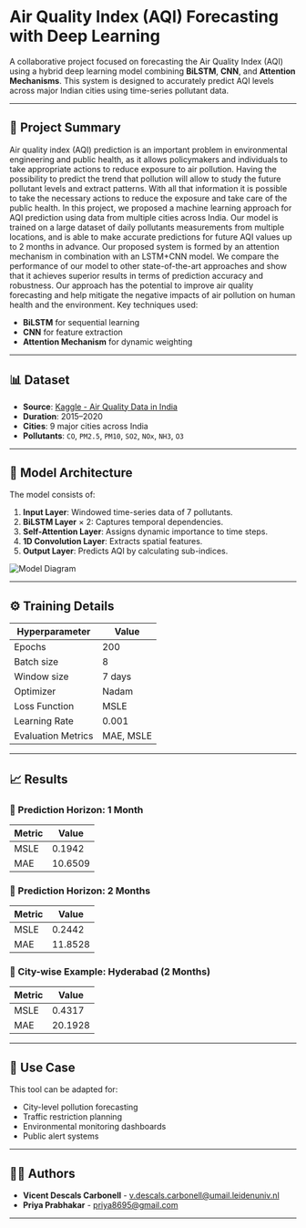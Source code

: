

# Air Quality Index (AQI) Forecasting with Deep Learning

A collaborative project focused on forecasting the Air Quality Index (AQI) using a hybrid deep learning model combining **BiLSTM**, **CNN**, and **Attention Mechanisms**. This system is designed to accurately predict AQI levels across major Indian cities using time-series pollutant data.


---

## 📌 Project Summary

Air quality index (AQI) prediction is an important problem in environmental engineering and public health, as it allows policymakers and individuals to take appropriate actions to reduce exposure to air pollution. Having the possibility to predict the trend that pollution will allow to study the future pollutant levels and extract patterns. With all that information it is possible to take the necessary actions to reduce the exposure and take care of the public health.
In this project, we proposed a machine learning approach for AQI prediction using data from multiple cities across India. Our model is trained on a large dataset of daily pollutants measurements from multiple locations, and is able to make accurate predictions for future AQI values up to 2 months in advance. Our proposed system is formed by an attention mechanism in combination with an LSTM+CNN model. We compare the performance of our model to other
state-of-the-art approaches and show that it achieves superior results in terms of prediction accuracy and robustness.
Our approach has the potential to improve air quality forecasting and help mitigate the negative impacts of air pollution on human health and the environment. 
Key techniques used:
- **BiLSTM** for sequential learning
- **CNN** for feature extraction
- **Attention Mechanism** for dynamic weighting

---

## 📊 Dataset

- **Source**: [Kaggle - Air Quality Data in India](https://www.kaggle.com/datasets/rohanrao/air-quality-data-in-india)
- **Duration**: 2015–2020
- **Cities**: 9 major cities across India
- **Pollutants**: `CO`, `PM2.5`, `PM10`, `SO2`, `NOx`, `NH3`, `O3`

---

## 🧠 Model Architecture

The model consists of:
1. **Input Layer**: Windowed time-series data of 7 pollutants.
2. **BiLSTM Layer** × 2: Captures temporal dependencies.
3. **Self-Attention Layer**: Assigns dynamic importance to time steps.
4. **1D Convolution Layer**: Extracts spatial features.
5. **Output Layer**: Predicts AQI by calculating sub-indices.

![Model Diagram](path_to_model_diagram.png) <!-- Replace with actual path -->

---

## ⚙️ Training Details

| Hyperparameter         | Value              |
|------------------------|--------------------|
| Epochs                 | 200                |
| Batch size             | 8                  |
| Window size            | 7 days             |
| Optimizer              | Nadam              |
| Loss Function          | MSLE               |
| Learning Rate          | 0.001              |
| Evaluation Metrics     | MAE, MSLE          |

---

## 📈 Results

### 📍 Prediction Horizon: 1 Month

| Metric | Value     |
|--------|-----------|
| MSLE   | 0.1942    |
| MAE    | 10.6509   |

### 📍 Prediction Horizon: 2 Months

| Metric | Value     |
|--------|-----------|
| MSLE   | 0.2442    |
| MAE    | 11.8528   |

### 📍 City-wise Example: Hyderabad (2 Months)
| Metric | Value     |
|--------|-----------|
| MSLE   | 0.4317    |
| MAE    | 20.1928   |

---

## 🚀 Use Case

This tool can be adapted for:
- City-level pollution forecasting
- Traffic restriction planning
- Environmental monitoring dashboards
- Public alert systems

---


## 👩‍💻 Authors

- **Vicent Descals Carbonell** - [v.descals.carbonell@umail.leidenuniv.nl](mailto:v.descals.carbonell@umail.leidenuniv.nl)
- **Priya Prabhakar** - [priya8695@gmail.com](mailto:priya8695@gmail.com)

---




